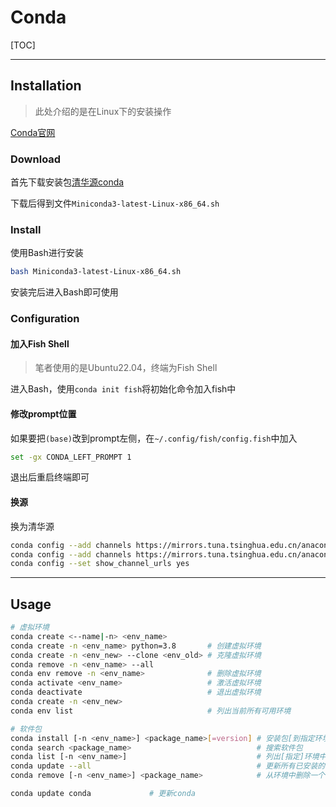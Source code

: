 # Conda

[TOC]

---

## Installation

> 此处介绍的是在Linux下的安装操作

[Conda官网](https://docs.anaconda.com/miniconda/)

### Download

首先下载安装包[清华源conda](https://mirrors.tuna.tsinghua.edu.cn/anaconda/)

下载后得到文件`Miniconda3-latest-Linux-x86_64.sh`

### Install

使用Bash进行安装

```sh
bash Miniconda3-latest-Linux-x86_64.sh
```

安装完后进入Bash即可使用

### Configuration

#### 加入Fish Shell

> 笔者使用的是Ubuntu22.04，终端为Fish Shell

进入Bash，使用`conda init fish`将初始化命令加入fish中

#### 修改prompt位置

如果要把`(base)`改到prompt左侧，在`~/.config/fish/config.fish`中加入

```sh
set -gx CONDA_LEFT_PROMPT 1
```

退出后重启终端即可

#### 换源

换为清华源

```sh
conda config --add channels https://mirrors.tuna.tsinghua.edu.cn/anaconda/pkgs/free/
conda config --add channels https://mirrors.tuna.tsinghua.edu.cn/anaconda/pkgs/main/
conda config --set show_channel_urls yes
```

---

## Usage

```sh
# 虚拟环境
conda create <--name|-n> <env_name>
conda create -n <env_name> python=3.8       # 创建虚拟环境
conda create -n <env_new> --clone <env_old> # 克隆虚拟环境
conda remove -n <env_name> --all
conda env remove -n <env_name>              # 删除虚拟环境
conda activate <env_name>                   # 激活虚拟环境
conda deactivate                            # 退出虚拟环境
conda create -n <env_new>
conda env list                              # 列出当前所有可用环境

# 软件包
conda install [-n <env_name>] <package_name>[=version] # 安装包[到指定环境中][版本号]
conda search <package_name>                            # 搜索软件包
conda list [-n <env_name>]                             # 列出[指定]环境中的所有包
conda update --all                                     # 更新所有已安装的软件包
conda remove [-n <env_name>] <package_name>            # 从环境中删除一个包

conda update conda             # 更新conda
```
